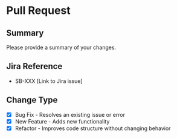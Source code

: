 # Pull Request

## Summary

Please provide a summary of your changes.

## Jira Reference

- SB-XXX [Link to Jira issue]

## Change Type

- [x] Bug Fix - Resolves an existing issue or error
- [x] New Feature - Adds new functionality
- [x] Refactor - Improves code structure without changing behavior

